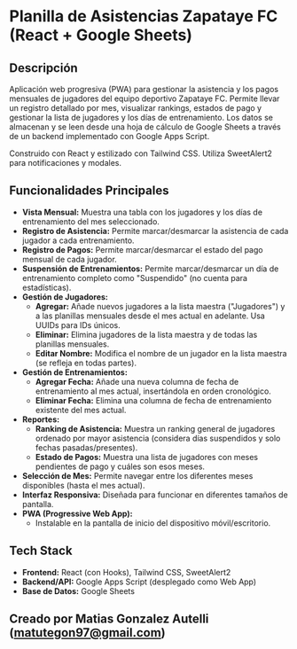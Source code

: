 # Planilla de Asistencias Zapataye FC (React + Google Sheets)

## Descripción

Aplicación web progresiva (PWA) para gestionar la asistencia y los pagos mensuales de jugadores del equipo deportivo Zapataye FC. Permite llevar un registro detallado por mes, visualizar rankings, estados de pago y gestionar la lista de jugadores y los días de entrenamiento. Los datos se almacenan y se leen desde una hoja de cálculo de Google Sheets a través de un backend implementado con Google Apps Script.

Construido con React y estilizado con Tailwind CSS. Utiliza SweetAlert2 para notificaciones y modales.

## Funcionalidades Principales

* **Vista Mensual:** Muestra una tabla con los jugadores y los días de entrenamiento del mes seleccionado.
* **Registro de Asistencia:** Permite marcar/desmarcar la asistencia de cada jugador a cada entrenamiento.
* **Registro de Pagos:** Permite marcar/desmarcar el estado del pago mensual de cada jugador.
* **Suspensión de Entrenamientos:** Permite marcar/desmarcar un día de entrenamiento completo como "Suspendido" (no cuenta para estadísticas).
* **Gestión de Jugadores:**
    * **Agregar:** Añade nuevos jugadores a la lista maestra ("Jugadores") y a las planillas mensuales desde el mes actual en adelante. Usa UUIDs para IDs únicos.
    * **Eliminar:** Elimina jugadores de la lista maestra y de todas las planillas mensuales.
    * **Editar Nombre:** Modifica el nombre de un jugador en la lista maestra (se refleja en todas partes).
* **Gestión de Entrenamientos:**
    * **Agregar Fecha:** Añade una nueva columna de fecha de entrenamiento al mes actual, insertándola en orden cronológico.
    * **Eliminar Fecha:** Elimina una columna de fecha de entrenamiento existente del mes actual.
* **Reportes:**
    * **Ranking de Asistencia:** Muestra un ranking general de jugadores ordenado por mayor asistencia (considera días suspendidos y solo fechas pasadas/presentes).
    * **Estado de Pagos:** Muestra una lista de jugadores con meses pendientes de pago y cuáles son esos meses.
* **Selección de Mes:** Permite navegar entre los diferentes meses disponibles (hasta el mes actual).
* **Interfaz Responsiva:** Diseñada para funcionar en diferentes tamaños de pantalla.
* **PWA (Progressive Web App):**
    * Instalable en la pantalla de inicio del dispositivo móvil/escritorio.

## Tech Stack

* **Frontend:** React (con Hooks), Tailwind CSS, SweetAlert2
* **Backend/API:** Google Apps Script (desplegado como Web App)
* **Base de Datos:** Google Sheets


## Creado por Matias Gonzalez Autelli (matutegon97@gmail.com)